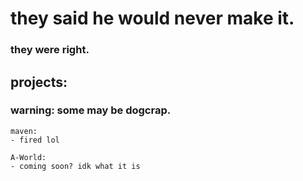 # they said he would never make it.
### they were right.


## projects:
### warning: some may be dogcrap.

```
maven:
- fired lol

A-World:
- coming soon? idk what it is
```

 
